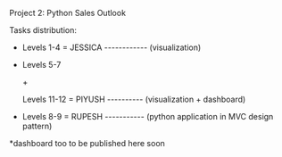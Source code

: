 Project 2: Python Sales Outlook


Tasks distribution:
  - Levels 1-4 = JESSICA ------------ (visualization)
  
  - Levels 5-7
    
    \+
    
    Levels 11-12 = PIYUSH ---------- (visualization + dashboard)
  
  - Levels 8-9 = RUPESH ----------- (python application in MVC design pattern)

*dashboard too to be published here soon
